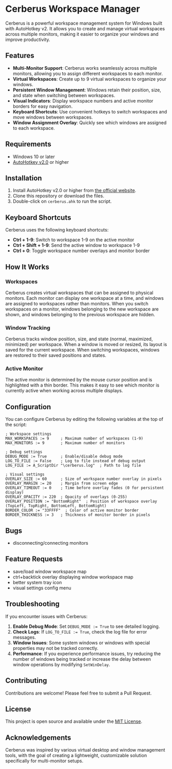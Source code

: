 # Cerberus Workspace Manager

Cerberus is a powerful workspace management system for Windows built with AutoHotkey v2. It allows you to create and manage virtual workspaces across multiple monitors, making it easier to organize your windows and improve productivity.

## Features

- **Multi-Monitor Support**: Cerberus works seamlessly across multiple monitors, allowing you to assign different workspaces to each monitor.
- **Virtual Workspaces**: Create up to 9 virtual workspaces to organize your windows.
- **Persistent Window Management**: Windows retain their position, size, and state when switching between workspaces.
- **Visual Indicators**: Display workspace numbers and active monitor borders for easy navigation.
- **Keyboard Shortcuts**: Use convenient hotkeys to switch workspaces and move windows between workspaces.
- **Window Assignment Overlay**: Quickly see which windows are assigned to each workspace.

## Requirements

- Windows 10 or later
- [AutoHotkey v2.0](https://www.autohotkey.com/) or higher

## Installation

1. Install AutoHotkey v2.0 or higher from [the official website](https://www.autohotkey.com/).
2. Clone this repository or download the files.
3. Double-click on `cerberus.ahk` to run the script.

## Keyboard Shortcuts

Cerberus uses the following keyboard shortcuts:

- **Ctrl + 1-9**: Switch to workspace 1-9 on the active monitor
- **Ctrl + Shift + 1-9**: Send the active window to workspace 1-9
- **Ctrl + 0**: Toggle workspace number overlays and monitor border

## How It Works

### Workspaces

Cerberus creates virtual workspaces that can be assigned to physical monitors. Each monitor can display one workspace at a time, and windows are assigned to workspaces rather than monitors. When you switch workspaces on a monitor, windows belonging to the new workspace are shown, and windows belonging to the previous workspace are hidden.

### Window Tracking

Cerberus tracks window position, size, and state (normal, maximized, minimized) per workspace. When a window is moved or resized, its layout is saved for the current workspace. When switching workspaces, windows are restored to their saved positions and states.

### Active Monitor

The active monitor is determined by the mouse cursor position and is highlighted with a thin border. This makes it easy to see which monitor is currently active when working across multiple displays.

## Configuration

You can configure Cerberus by editing the following variables at the top of the script:

```ahk
; Workspace settings
MAX_WORKSPACES := 9     ; Maximum number of workspaces (1-9)
MAX_MONITORS := 9       ; Maximum number of monitors

; Debug settings
DEBUG_MODE := True      ; Enable/disable debug mode
LOG_TO_FILE := False    ; Log to file instead of debug output
LOG_FILE := A_ScriptDir "\cerberus.log"  ; Path to log file

; Visual settings
OVERLAY_SIZE := 60      ; Size of workspace number overlay in pixels
OVERLAY_MARGIN := 20    ; Margin from screen edge
OVERLAY_TIMEOUT := 0    ; Time before overlay fades (0 for persistent display)
OVERLAY_OPACITY := 220  ; Opacity of overlays (0-255)
OVERLAY_POSITION := "BottomRight"  ; Position of workspace overlay (TopLeft, TopRight, BottomLeft, BottomRight)
BORDER_COLOR := "33FFFF"  ; Color of active monitor border
BORDER_THICKNESS := 3   ; Thickness of monitor border in pixels
```

## Bugs

- disconnecting/connecting monitors

## Feature Requests

- save/load window workspace map
- ctrl+backtick overlay displaying window workspace map
- better system tray icon
- visual settings config menu

## Troubleshooting

If you encounter issues with Cerberus:

1. **Enable Debug Mode**: Set `DEBUG_MODE := True` to see detailed logging.
2. **Check Logs**: If `LOG_TO_FILE := True`, check the log file for error messages.
3. **Window Issues**: Some system windows or windows with special properties may not be tracked correctly.
4. **Performance**: If you experience performance issues, try reducing the number of windows being tracked or increase the delay between window operations by modifying `SetWinDelay`.

## Contributing

Contributions are welcome! Please feel free to submit a Pull Request.

## License

This project is open source and available under the [MIT License](LICENSE).

## Acknowledgements

Cerberus was inspired by various virtual desktop and window management tools, with the goal of creating a lightweight, customizable solution specifically for multi-monitor setups.